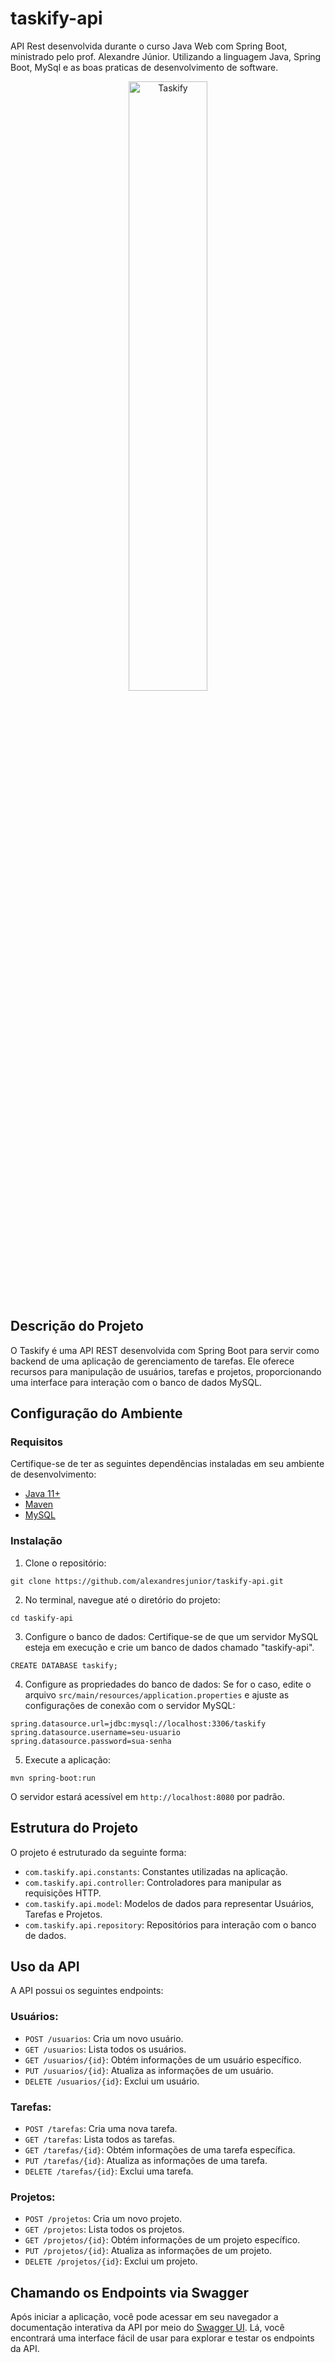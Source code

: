 # taskify-api

API Rest desenvolvida durante o curso Java Web com Spring Boot, ministrado pelo prof. Alexandre Júnior. Utilizando a linguagem Java, Spring Boot, MySql e as boas praticas de desenvolvimento de software.

<div align="center">
  <img src="https://github.com/alexandresjunior/taskify-api/assets/83607914/d0a78793-d53b-4d5e-a064-3c38c2fb5565" alt="Taskify" width="50%" />
</div>

## Descrição do Projeto
O Taskify é uma API REST desenvolvida com Spring Boot para servir como backend de uma aplicação de gerenciamento de tarefas. Ele oferece recursos para manipulação de usuários, tarefas e projetos, proporcionando uma interface para interação com o banco de dados MySQL.

## Configuração do Ambiente

### Requisitos
Certifique-se de ter as seguintes dependências instaladas em seu ambiente de desenvolvimento:

* [Java 11+](https://www.oracle.com/br/java/technologies/javase/jdk11-archive-downloads.html)
* [Maven](https://maven.apache.org/download.cgi)
* [MySQL](https://dev.mysql.com/downloads/installer/)

### Instalação
1. Clone o repositório:
```
git clone https://github.com/alexandresjunior/taskify-api.git
```
2. No terminal, navegue até o diretório do projeto:
```
cd taskify-api
```
3. Configure o banco de dados:
Certifique-se de que um servidor MySQL esteja em execução e crie um banco de dados chamado "taskify-api".
```
CREATE DATABASE taskify;
```
4. Configure as propriedades do banco de dados:
Se for o caso, edite o arquivo `src/main/resources/application.properties` e ajuste as configurações de conexão com o servidor MySQL:
```
spring.datasource.url=jdbc:mysql://localhost:3306/taskify
spring.datasource.username=seu-usuario
spring.datasource.password=sua-senha
```
5. Execute a aplicação:
```
mvn spring-boot:run
```
O servidor estará acessível em `http://localhost:8080` por padrão.

## Estrutura do Projeto
O projeto é estruturado da seguinte forma:
* `com.taskify.api.constants`: Constantes utilizadas na aplicação.
* `com.taskify.api.controller`: Controladores para manipular as requisições HTTP.
* `com.taskify.api.model`: Modelos de dados para representar Usuários, Tarefas e Projetos.
* `com.taskify.api.repository`: Repositórios para interação com o banco de dados.

## Uso da API
A API possui os seguintes endpoints:

### Usuários:
* `POST /usuarios`: Cria um novo usuário.
* `GET /usuarios`: Lista todos os usuários.
* `GET /usuarios/{id}`: Obtém informações de um usuário específico.
* `PUT /usuarios/{id}`: Atualiza as informações de um usuário.
* `DELETE /usuarios/{id}`: Exclui um usuário.

### Tarefas:
* `POST /tarefas`: Cria uma nova tarefa.
* `GET /tarefas`: Lista todos as tarefas.
* `GET /tarefas/{id}`: Obtém informações de uma tarefa específica.
* `PUT /tarefas/{id}`: Atualiza as informações de uma tarefa.
* `DELETE /tarefas/{id}`: Exclui uma tarefa.

### Projetos:
* `POST /projetos`: Cria um novo projeto.
* `GET /projetos`: Lista todos os projetos.
* `GET /projetos/{id}`: Obtém informações de um projeto específico.
* `PUT /projetos/{id}`: Atualiza as informações de um projeto.
* `DELETE /projetos/{id}`: Exclui um projeto.

## Chamando os Endpoints via Swagger
Após iniciar a aplicação, você pode acessar em seu navegador a documentação interativa da API por meio do [Swagger UI](http://localhost:8080/swagger-ui.html). Lá, você encontrará uma interface fácil de usar para explorar e testar os endpoints da API.
